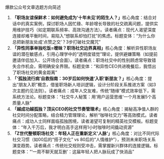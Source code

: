 爆款公众号文章选题方向简述
1. ​**「职场友谊保鲜术：如何避免成为‘十年未见’的陌生人？」**​
​核心角度：结合对话中的真实案例，探讨职场人因忙碌、年龄增长导致的社交疏离问题，提供实用维护技巧（如定期联系频率、高效沟通方法）。
​读者痛点：现代人渴望深度连接却难平衡时间，易陷入“想联系却怕打扰”的焦虑。
​标题变体：“为什么你总把新朋友处成‘点赞之交’？3步打破社交魔咒”
2. ​**「异性同事单独吃饭=暧昧？职场社交边界真相」**​
​核心角度：解析异性职场友谊的潜在敏感点，引用心理学中的“透明度错觉”理论，提供避嫌策略（如提前邀请伴侣加入、公开场合会面）。
​读者痛点：职场社交中的性别顾虑常导致错失合作机会，需明确安全界限。
​标题变体：“和异性CEO共进晚餐后，我悟出了职场社交的黄金距离”
3. ​**「‘孤独流行病’自救指南：30岁后如何快速‘入职’新朋友？」**​
​核心角度：提出“朋友入职”概念，借鉴职场新人培训逻辑，设计分阶段关系推进方案（如3次主题约见法则）。
​读者痛点：成年人交友难，传统“随缘”模式效率低下，需系统方法论。
​标题变体：“社交牛人秘笈：用‘用户运营思维’一个月发展5个高质量人脉”
4. ​**「越成功越孤独？顶尖CEO的社交节奏管理术」**​
​核心角度：揭秘高净值人群的社交时间分配策略，结合精力管理理论，解析“咖啡社交力”等高效模式。
​读者痛点：成功人士同样面临孤独困境，读者渴望可复制的精英社交模板。
​标题变体：“年入千万后，我才明白高手这样用1小时咖啡时间撬动资源”
5. ​**「Z世代整顿职场社交：年轻人正在重新定义‘人脉’」**​
​核心角度：对比不同代际社交习惯（如00后的“搭子文化” vs 80后的“人情维护”），预测未来职场关系演变趋势。
​读者痛点：传统社交规则受冲击，需掌握新兴群体的连接逻辑。
​标题变体：“‘一周不聊天就互删’：这届年轻人把人脉玩成了快消品”